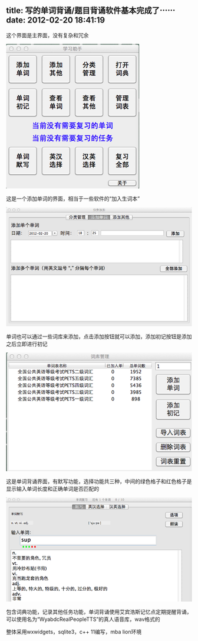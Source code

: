 title: 写的单词背诵/题目背诵软件基本完成了⋯⋯
date: 2012-02-20 18:41:19
---

这个界面是主界面，没有复杂和冗余

[![](/uploads/2012/02/1.png "1")](/uploads/2012/02/1.png)

这是一个添加单词的界面，相当于一些软件的“加入生词本”

[![](/uploads/2012/02/2.png "2")](/uploads/2012/02/2.png)

单词也可以通过一些词库来添加，点击添加按钮就可以添加，添加初记按钮是添加之后立即进行初记

[![](/uploads/2012/02/3.png "3")](/uploads/2012/02/3.png)

这是单词背诵界面，有默写功能，选择功能共三种，中间的绿色格子和红色格子是显示输入单词长度和正确单词是否匹配的

[![](/uploads/2012/02/4.png "4")](/uploads/2012/02/4.png)

包含词典功能，记录其他任务功能，单词背诵使用艾宾浩斯记忆点定期提醒背诵，可以使用名为“WyabdcRealPeopleTTS”的真人语音库，wav格式的

整体采用wxwidgets，sqlite3，c++ 11编写，mba lion环境